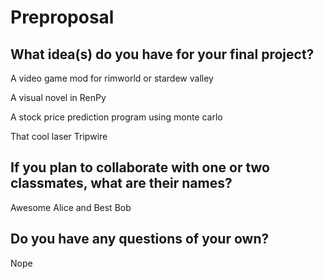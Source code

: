 # Preproposal

## What idea(s) do you have for your final project?

A video game mod for rimworld or stardew valley

A visual novel in RenPy

A stock price prediction program using monte carlo

That cool laser Tripwire

## If you plan to collaborate with one or two classmates, what are their names?

Awesome Alice and Best Bob

## Do you have any questions of your own?
Nope
